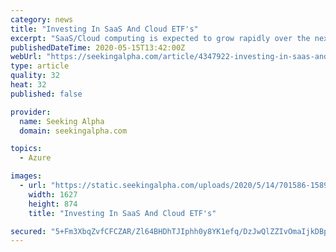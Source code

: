```yaml
---
category: news
title: "Investing In SaaS And Cloud ETF's"
excerpt: "SaaS/Cloud computing is expected to grow rapidly over the next 5 years. Individual investors can use sector ETF's in order to mitigate company specific risks an"
publishedDateTime: 2020-05-15T13:42:00Z
webUrl: "https://seekingalpha.com/article/4347922-investing-in-saas-and-cloud-etfs"
type: article
quality: 32
heat: 32
published: false

provider:
  name: Seeking Alpha
  domain: seekingalpha.com

topics:
  - Azure

images:
  - url: "https://static.seekingalpha.com/uploads/2020/5/14/701586-158947235792217_origin.png"
    width: 1627
    height: 874
    title: "Investing In SaaS And Cloud ETF's"

secured: "5+Fm3XbqZvfCFCZAR/Zl64BHDhTJIphh0y8YK1efq/DzJwQlZZIvOmaIjkDBpO+8Bihd43Irhp0fCR2+d1QdHI7hbN1Ac8dW2gBOgWL8LmXastLaieKSr5tO1VViZwxhIfj2kCcaTvaPYYsKl0kGWyhrmZ2pAzXl+Jrisr2R8BDC8jARWzETN40yzFLYfGPaV92EMUHGrBJdQO2gDwwTbB7ynf1azByJoR5Ro3GQkL3l4/Ew4lyw9pG+UyU13/tnvyEdlNerl2/xMRmOy1ued3zlS1JfKHyPXc85iI6WI+GrPVJGuwHWzC7/AuSlE3aaJiM3cPgQHddD3uiLQjNZ2lxmM6v2wjTdcX2R3/Wm+CnYgjVzgwwbFh+n6Tk7HBsleK9X0vokrRIktgwGgkhnuarJ9E6lz41GiTbY0cVFM3nP3ZV0V3oCiYA22b9A2+cuJZVWF7DghOrzX4B4RluQKvzrKTJ/64A7733YC8e0Kzo=;aylMCw4Z7TEmsgH5Gkc24A=="
---
```


